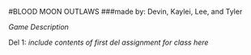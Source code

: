 #BLOOD MOON OUTLAWS 
###made by: Devin, Kaylei, Lee, and Tyler

*Game Description* 


Del 1: 
*include contents of first del assignment for class here* 
